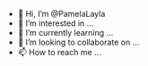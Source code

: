 - 👋 Hi, I’m @PamelaLayla
- 👀 I’m interested in ...
- 🌱 I’m currently learning ...
- 💞️ I’m looking to collaborate on ...
- 📫 How to reach me ...

<!---
PamelaLayla/PamelaLayla is a ✨ special ✨ repository because its `README.md` (this file) appears on your GitHub profile.
You can click the Preview link to take a look at your changes.
--->
